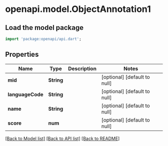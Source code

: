 # openapi.model.ObjectAnnotation1

## Load the model package
```dart
import 'package:openapi/api.dart';
```

## Properties
Name | Type | Description | Notes
------------ | ------------- | ------------- | -------------
**mid** | **String** |  | [optional] [default to null]
**languageCode** | **String** |  | [optional] [default to null]
**name** | **String** |  | [optional] [default to null]
**score** | **num** |  | [optional] [default to null]

[[Back to Model list]](../README.md#documentation-for-models) [[Back to API list]](../README.md#documentation-for-api-endpoints) [[Back to README]](../README.md)


